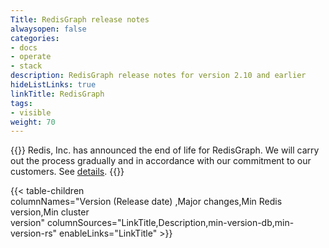 ```yaml
---
Title: RedisGraph release notes
alwaysopen: false
categories:
- docs
- operate
- stack
description: RedisGraph release notes for version 2.10 and earlier
hideListLinks: true
linkTitle: RedisGraph
tags:
- visible
weight: 70
---
```


{{<banner-article>}}
Redis, Inc. has announced the end of life for RedisGraph. We will carry out the process gradually and in accordance with our commitment to our customers. See [details](https://redis.com/blog/redisgraph-eol/).
{{</banner-article>}}

{{< table-children columnNames="Version&nbsp;(Release&nbsp;date)&nbsp;,Major&nbsp;changes,Min&nbsp;Redis<br/>version,Min&nbsp;cluster<br/>version" columnSources="LinkTitle,Description,min-version-db,min-version-rs" enableLinks="LinkTitle" >}}
